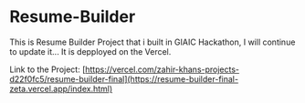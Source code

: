 # Resume-Builder

This is Resume Builder Project that i built in GIAIC Hackathon, I will continue to update it... It is depployed on the Vercel.

Link to the Project: [https://vercel.com/zahir-khans-projects-d22f0fc5/resume-builder-final](https://resume-builder-final-zeta.vercel.app/index.html)
